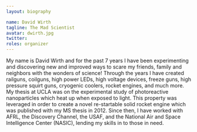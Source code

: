```yaml
---
layout: biography

name: David Wirth
tagline: The Mad Scientist
avatar: dwirth.jpg 
twitter: 
roles: organizer
---
```

My name is David Wirth and for the past 7 years I have been experimenting and discovering new and improved ways to scare my friends, family and neighbors with the wonders of science! Through the years I have created railguns, coilguns, high power LEDs, high voltage devices, freeze guns, high pressure squirt guns, cryogenic coolers, rocket engines, and much more. My thesis at UCLA was on the experimental study of photoreactive nanoparticles which heat up when exposed to light. This property was leveraged in order to create a novel re-startable solid rocket engine which was published with my MS thesis in 2012. Since then, I have worked with AFRL, the Discovery Channel, the USAF, and the National Air and Space Intelligence Center (NASIC), lending my skills in to those in need.